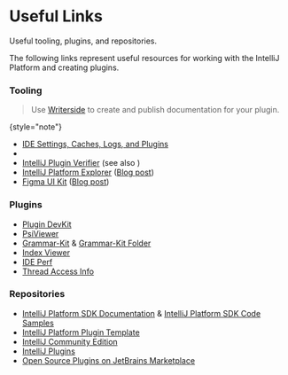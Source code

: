 <!-- Copyright 2000-2025 JetBrains s.r.o. and other contributors. Use of this source code is governed by the Apache 2.0 license that can be found in the LICENSE file. -->

# Useful Links

<link-summary>Useful tooling, plugins, and repositories.</link-summary>

The following links represent useful resources for working with the IntelliJ Platform and creating plugins.

### Tooling

> Use [Writerside](https://plugins.jetbrains.com/plugin/20158-writerside) to create and publish documentation for your plugin.
>
{style="note"}

* [IDE Settings, Caches, Logs, and Plugins](https://intellij-support.jetbrains.com/hc/en-us/articles/206544519-Directories-used-by-the-IDE-to-store-settings-caches-plugins-and-logs)
* [](internal_actions_intro.md)
* [IntelliJ Plugin Verifier](https://github.com/JetBrains/intellij-plugin-verifier) (see also [](verifying_plugin_compatibility.md))
* [IntelliJ Platform Explorer](https://jb.gg/ipe) ([Blog post](https://blog.jetbrains.com/platform/2020/12/intellij-platform-explorer-get-to-the-extension-point/))
* [Figma UI Kit](UI_kit.md) ([Blog post](https://blog.jetbrains.com/idea/2021/05/intellij-platform-ui-kit/))

### Plugins

* [Plugin DevKit](https://plugins.jetbrains.com/plugin/22851-plugin-devkit)
* [PsiViewer](https://plugins.jetbrains.com/plugin/227-psiviewer)
* [Grammar-Kit](https://plugins.jetbrains.com/plugin/6606-grammar-kit) & [Grammar-Kit Folder](https://plugins.jetbrains.com/plugin/12983-grammar-kit-folder)
* [Index Viewer](https://plugins.jetbrains.com/plugin/13029-index-viewer/)
* [IDE Perf](https://plugins.jetbrains.com/plugin/15104-ide-perf)
* [Thread Access Info](https://plugins.jetbrains.com/plugin/16815-thread-access-info)

### Repositories

* [IntelliJ Platform SDK Documentation](https://github.com/JetBrains/intellij-sdk-docs) & [IntelliJ Platform SDK Code Samples](https://github.com/JetBrains/intellij-sdk-code-samples)
* [IntelliJ Platform Plugin Template](https://github.com/JetBrains/intellij-platform-plugin-template)
* [IntelliJ Community Edition](https://github.com/JetBrains/intellij-community)
* [IntelliJ Plugins](https://github.com/JetBrains/intellij-plugins)
* [Open Source Plugins on JetBrains Marketplace](https://plugins.jetbrains.com/search?orderBy=name&shouldHaveSource=true)
